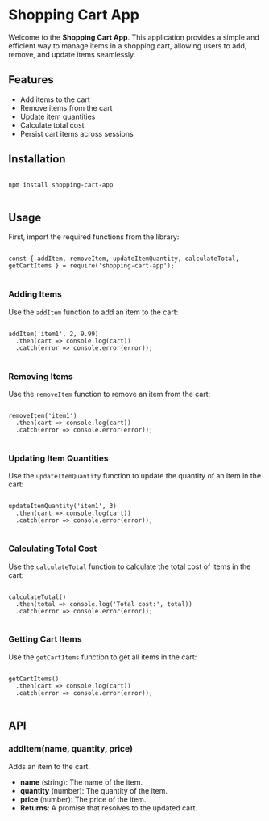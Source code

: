 # Shopping Cart App

<p>Welcome to the <strong>Shopping Cart App</strong>. This application provides a simple and efficient way to manage items in a shopping cart, allowing users to add, remove, and update items seamlessly.</p>

## Features

<ul>
  <li>Add items to the cart</li>
  <li>Remove items from the cart</li>
  <li>Update item quantities</li>
  <li>Calculate total cost</li>
  <li>Persist cart items across sessions</li>
</ul>

## Installation

<pre>
<code>
npm install shopping-cart-app
</code>
</pre>

## Usage

<p>First, import the required functions from the library:</p>

<pre>
<code>
const { addItem, removeItem, updateItemQuantity, calculateTotal, getCartItems } = require('shopping-cart-app');
</code>
</pre>

### Adding Items

<p>Use the <code>addItem</code> function to add an item to the cart:</p>

<pre>
<code>
addItem('item1', 2, 9.99)
  .then(cart => console.log(cart))
  .catch(error => console.error(error));
</code>
</pre>

### Removing Items

<p>Use the <code>removeItem</code> function to remove an item from the cart:</p>

<pre>
<code>
removeItem('item1')
  .then(cart => console.log(cart))
  .catch(error => console.error(error));
</code>
</pre>

### Updating Item Quantities

<p>Use the <code>updateItemQuantity</code> function to update the quantity of an item in the cart:</p>

<pre>
<code>
updateItemQuantity('item1', 3)
  .then(cart => console.log(cart))
  .catch(error => console.error(error));
</code>
</pre>

### Calculating Total Cost

<p>Use the <code>calculateTotal</code> function to calculate the total cost of items in the cart:</p>

<pre>
<code>
calculateTotal()
  .then(total => console.log('Total cost:', total))
  .catch(error => console.error(error));
</code>
</pre>

### Getting Cart Items

<p>Use the <code>getCartItems</code> function to get all items in the cart:</p>

<pre>
<code>
getCartItems()
  .then(cart => console.log(cart))
  .catch(error => console.error(error));
</code>
</pre>

## API

### addItem(name, quantity, price)

<p>Adds an item to the cart.</p>

<ul>
  <li><strong>name</strong> (string): The name of the item.</li>
  <li><strong>quantity</strong> (number): The quantity of the item.</li>
  <li><strong>price</strong> (number): The price of the item.</li>
  <li><strong>Returns</strong>: A promise that resolves to the updated cart.</li>
</ul>
